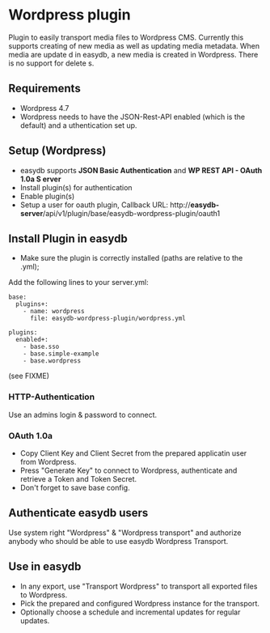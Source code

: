 # Wordpress plugin

Plugin to easily transport media files to Wordpress CMS. Currently this supports
 creating of new media as well as updating media metadata. When media are update
d in easydb, a new media is created in Wordpress. There is no support for delete
s.

## Requirements

* Wordpress 4.7
* Wordpress needs to have the JSON-Rest-API enabled (which is the default) and a
uthentication set up.

## Setup (Wordpress)

* easydb supports **JSON Basic Authentication** and **WP REST API - OAuth 1.0a S
erver**
 * Install plugin(s) for authentication
 * Enable plugin(s)
 * Setup a user for oauth plugin, Callback URL: http://**easydb-server**/api/v1/plugin/base/easydb-wordpress-plugin/oauth1

## Install Plugin in easydb

* Make sure the plugin is correctly installed (paths are relative to the .yml);

Add the following lines to your server.yml:

```
base:
  plugins+:
    - name: wordpress
      file: easydb-wordpress-plugin/wordpress.yml

plugins:
  enabled+:
    - base.sso
    - base.simple-example
    - base.wordpress
```

(see FIXME)

### HTTP-Authentication

Use an admins login & password to connect.

### OAuth 1.0a

* Copy Client Key and Client Secret from the prepared applicatin user from Wordpress.
* Press "Generate Key" to connect to Wordpress, authenticate and retrieve a Token and Token Secret.
* Don't forget to save base config.

## Authenticate easydb users

Use system right "Wordpress" & "Wordpress transport" and authorize anybody who should be able to use easydb Wordpress Transport.

## Use in easydb

* In any export, use "Transport Wordpress" to transport all exported files to Wordpress.
* Pick the prepared and configured Wordpress instance for the transport.
* Optionally choose a schedule and incremental updates for regular updates.
